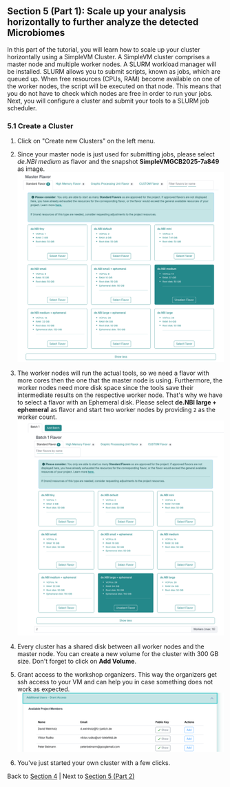 ## Section 5 (Part 1):  Scale up your analysis horizontally to further analyze the detected Microbiomes

In this part of the tutorial, you will learn how to scale up your cluster horizontally using a SimpleVM Cluster.
A SimpleVM cluster comprises a master node and multiple worker nodes. A SLURM workload manager
will be installed. SLURM allows you to submit scripts, known as jobs, which are queued up.
When free resources (CPUs, RAM) become available on one of the worker nodes, the script will be executed on that node.
This means that you do not have to check which nodes are free in order to run your jobs.
Next, you will configure a cluster and submit your tools to a SLURM job scheduler.

### 5.1 Create a Cluster

1. Click on "Create new Clusters" on the left menu.

2. Since your master node is just used for submitting jobs, please select *de.NBI medium* as flavor and
   the snapshot **SimpleVMGCB2025-7a849** as image.
   ![](./figures/clusterMasterImage.png)
3. The worker nodes will run the actual tools, so we need a flavor with more cores then the one
   that the master node is using. Furthermore, the worker nodes need more disk space since the tools save their intermediate results on the respective worker node. 
   That's why we have to select a flavor with an Ephemeral disk. Please select **de.NBI large + ephemeral** as flavor and start
   two worker nodes by providing `2` as the worker count.
   ![](./figures/batch_worker.png)

4. Every cluster has a shared disk between all worker nodes and the master node. You can create a new volume for the cluster with 300 GB size. 
   Don't forget to click on **Add Volume**.

5. Grant access to the workshop organizers.
   This way the organizers get ssh access to your VM and can help you in case
   something does not work as expected.
   ![](figures/grantAccess.png)

6. You've just started your own cluster with a few clicks.


Back to [Section 4](part4.md) | Next to [Section 5 (Part 2)](part52.md)
